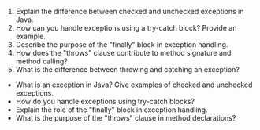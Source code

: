 1. Explain the difference between checked and unchecked exceptions in Java.
2. How can you handle exceptions using a try-catch block? Provide an example.
3. Describe the purpose of the "finally" block in exception handling.
4. How does the "throws" clause contribute to method signature and method calling?
5. What is the difference between throwing and catching an exception?

- What is an exception in Java? Give examples of checked and unchecked exceptions.
- How do you handle exceptions using try-catch blocks?
- Explain the role of the "finally" block in exception handling.
- What is the purpose of the "throws" clause in method declarations?
